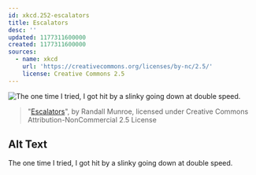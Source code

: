 ```yaml
---
id: xkcd.252-escalators
title: Escalators
desc: ''
updated: 1177311600000
created: 1177311600000
sources:
  - name: xkcd
    url: 'https://creativecommons.org/licenses/by-nc/2.5/'
    license: Creative Commons 2.5
---
```

![The one time I tried, I got hit by a slinky going down at double speed.](https://imgs.xkcd.com/comics/escalators.png)
> "[Escalators](https://xkcd.com/252/)", by Randall Munroe, licensed under Creative Commons Attribution-NonCommercial 2.5 License

## Alt Text
The one time I tried, I got hit by a slinky going down at double speed.
